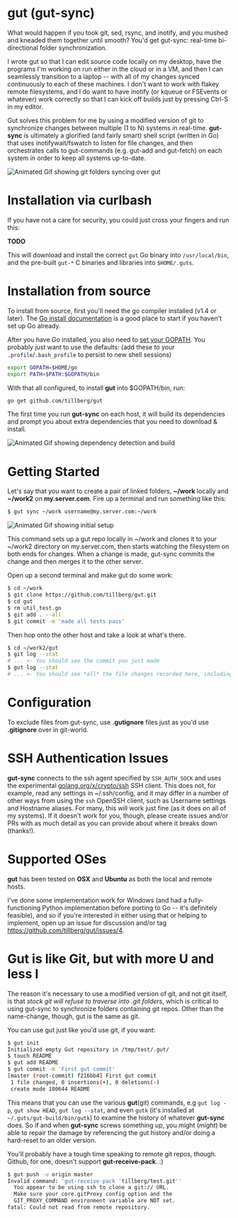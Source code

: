 gut (gut-sync)
==============

What would happen if you took git, sed, rsync, and inotify, and you mushed and kneaded
them together until smooth? You'd get gut-sync: real-time bi-directional folder synchronization.

I wrote gut so that I can edit source code locally on my desktop, have the programs I'm
working on run either in the cloud or in a VM, and then I can seamlessly transition
to a laptop -- with all of my changes synced continuously to each of these machines.
I don't want to work with flakey remote filesystems, and I do want to have inotify
(or kqueue or FSEvents or whatever) work correctly so that I can kick off builds just
by pressing Ctrl-S in my editor.

Gut solves this problem for me by using a modified version of git to synchronize changes
between multiple (1 to N) systems in real-time. **gut-sync** is ultimately a glorified
(and fairly smart) shell script (written in Go) that uses inotifywait/fswatch to listen
for file changes, and then orchestrates calls to gut-commands (e.g. gut-add and gut-fetch)
on each system in order to keep all systems up-to-date.

![Animated Gif showing git folders syncing over gut](https://www.tillberg.us/c/eb78b0141cc960b45e4651753a6486c00f4918be/gut-git.gif)

Installation via curlbash
=========================

If you have not a care for security, you could just cross your fingers and run this:

**TODO**

This will download and install the correct `gut` Go binary into `/usr/local/bin`,
and the pre-built `gut-*` C binaries and libraries into `$HOME/.guts`.

Installation from source
========================

To install from source, first you'll need the go compiler installed (v1.4 or later).
The [Go install documentation][Go Install] is a good place to start if you haven't set
up Go already.

After you have Go installed, you also need to [set your GOPATH][Go Setup]. You probably just want to
use the defaults: (add these to your `.profile`/`.bash_profile` to persist to new shell sessions)

```sh
export GOPATH=$HOME/go
export PATH=$PATH:$GOPATH/bin
```

With that all configured, to install **gut** into $GOPATH/bin, run:

```sh
go get github.com/tillberg/gut
```

The first time you run **gut-sync** on each host, it will build its dependencies and
prompt you about extra dependencies that you need to download & install.

![Animated Gif showing dependency detection and build](https://www.tillberg.us/c/7265e7d41db88a5f2a7b1d0acefea6b22eb7e4a3/gut-build.gif)

Getting Started
===============

Let's say that you want to create a pair of linked folders, **~/work** locally and
**~/work2** on **my.server.com**. Fire up a terminal and run something like this:

```sh
$ gut sync ~/work username@my.server.com:~/work
```

![Animated Gif showing initial setup](https://www.tillberg.us/c/119d8cb31272eddb3984f9a7557a0ddce0b43580/gut-init.gif)

This command sets up a gut repo locally in ~/work and clones it to your ~/work2
directory on my.server.com, then starts watching the filesystem on both ends for
changes. When a change is made, gut-sync commits the change and then merges it
to the other server.

Open up a second terminal and make gut do some work:

```sh
$ cd ~/work
$ git clone https://github.com/tillberg/gut.git
$ cd gut
$ rm util_test.go
$ git add . --all
$ git commit -m 'made all tests pass'
```

Then hop onto the other host and take a look at what's there.

```sh
$ cd ~/work2/gut
$ git log --stat
# ... <- You should see the commit you just made
$ gut log --stat
# ... <- You should see *all* the file changes recorded here, including inside ~/work2/gut/.git/
```

Configuration
=============

To exclude files from gut-sync, use **.gutignore** files just as you'd use **.gitignore** over in
git-world.

SSH Authentication Issues
=========================

**gut-sync** connects to the ssh agent specified by `SSH_AUTH_SOCK` and uses the experimental
[golang.org/x/crypto/ssh][crypto/ssh] SSH client. This does not, for example, read any settings
in ~/.ssh/config, and it may differ in a number of other ways from using the `ssh` OpenSSH client,
such as Username settings and Hostname aliases. For many, this will work just fine (as it does
on all of my systems). If it doesn't work for you, though, please create issues and/or PRs with
as much detail as you can provide about where it breaks down (thanks!).

Supported OSes
==============

**gut** has been tested on **OSX** and **Ubuntu** as both the local and remote hosts.

I've done some implementation work for Windows (and had a fully-functioning Python implementation
before porting to Go -- it's definitely feasible), and so if you're interested in either using that
or helping to implement, open up an issue for discussion and/or tag https://github.com/tillberg/gut/issues/4.

Gut is like Git, but with more U and less I
===========================================

The reason it's necessary to use a modified version of git, and not git itself,
is that *stock git will refuse to traverse into .git folders*, which is critical
to using gut-sync to synchronize folders containing git repos. Other than the
name-change, though, gut is the same as git.

You can use gut just like you'd use git, if you want:

```sh
$ gut init
Initialized empty Gut repository in /tmp/test/.gut/
$ touch README
$ gut add README
$ gut commit -m 'First gut commit'
[master (root-commit) f216bb4] First gut commit
 1 file changed, 0 insertions(+), 0 deletions(-)
 create mode 100644 README
```

This means that you can use the various **gut**(git) commands, e.g `gut log -p`,
`gut show HEAD`, `gut log --stat`, and even `gutk` (it's installed at
`~/.guts/gut-build/bin/gutk`) to examine the history of whatever **gut-sync**
does. So if and when **gut-sync** screws something up, you might (*might*) be
able to repair the damage by referencing the gut history and/or doing a
hard-reset to an older version.

You'll probably have a tough time speaking to remote git repos, though. Github,
for one, doesn't support **gut-receive-pack**. :)

```sh
$ gut push -u origin master
Invalid command: 'gut-receive-pack 'tillberg/test.git''
  You appear to be using ssh to clone a git:// URL.
  Make sure your core.gitProxy config option and the
  GIT_PROXY_COMMAND environment variable are NOT set.
fatal: Could not read from remote repository.
```

[Go Install]: https://golang.org/doc/install
[Go Setup]: https://golang.org/doc/code.html
[crypto/ssh]: https://godoc.org/golang.org/x/crypto/ssh
